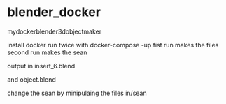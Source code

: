 # blender_docker
mydockerblender3dobjectmaker

install docker run twice with docker-compose -up
fist run makes the files second run makes the sean 



output in insert_6.blend

and object.blend

change the sean by minipulaing the files in/sean


